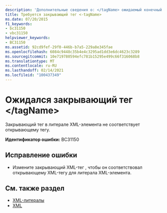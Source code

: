 ```yaml
---
description: 'Дополнительные сведения о: </tagName> ожидаемый конечный тег'
title: Требуется закрывающий тег <-tagName>
ms.date: 07/20/2015
f1_keywords:
- bc31150
- vbc31150
helpviewer_keywords:
- BC31150
ms.assetid: 92cd9fef-29f0-446b-b7a5-229a8e345fae
ms.openlocfilehash: 6084c9448c35b4e4c3295ad1dd3e6dc4623c3289
ms.sourcegitcommit: 10e719780594efc781b15295e499c66f316068b8
ms.translationtype: MT
ms.contentlocale: ru-RU
ms.lasthandoff: 02/14/2021
ms.locfileid: "100437349"
---
```

# <a name="end-tag-tagname-expected"></a>Ожидался закрывающий тег \</tagName>

Закрывающий тег в литерале XML-элемента не соответствует открывающему тегу.  
  
 **Идентификатор ошибки:** BC31150  
  
## <a name="to-correct-this-error"></a>Исправление ошибки  
  
- Измените закрывающий XML-тег , чтобы он соответствовал открывающему XML-тегу для литерала XML-элемента.  
  
## <a name="see-also"></a>См. также раздел

- [XML-литералы](../language-reference/xml-literals/index.md)
- [XML](../programming-guide/language-features/xml/index.md)
